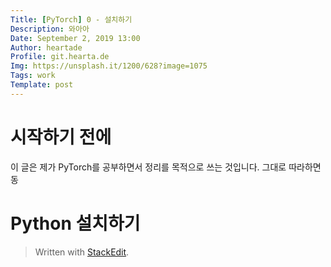 ```yaml
---
Title: [PyTorch] 0 - 설치하기
Description: 와아아
Date: September 2, 2019 13:00
Author: heartade
Profile: git.hearta.de
Img: https://unsplash.it/1200/628?image=1075
Tags: work
Template: post
---
```

# 시작하기 전에
이 글은 제가 PyTorch를 공부하면서 정리를 목적으로 쓰는 것입니다. 그대로 따라하면 동
# Python 설치하기

> Written with [StackEdit](https://stackedit.io/).
<!--stackedit_data:
eyJoaXN0b3J5IjpbMTg4MjMzOTkyOF19
-->